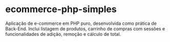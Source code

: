 # ecommerce-php-simples
Aplicação de e-commerce em PHP puro, desenvolvida como prática de Back-End. Inclui listagem de produtos, carrinho de compras com sessões e funcionalidades de adição, remoção e cálculo de total.
